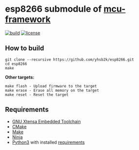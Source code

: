 # esp8266 submodule of [mcu-framework](https://github.com/yhsb2k/mcu-framework)

[![build](https://github.com/yhsb2k/esp8266/workflows/build/badge.svg)](https://github.com/yhsb2k/esp8266/actions?workflow=build)
[![license](https://img.shields.io/github/license/yhsb2k/esp8266?color=blue)](https://github.com/yhsb2k/esp8266/blob/master/LICENSE)

## How to build
```
git clone --recursive https://github.com/yhsb2k/esp8266.git
cd esp8266
make
```
**Other targets:**
```
make flash - Upload firmware to the target
make erase - Erase all memory on the target
make reset - Reset the target
```

## Requirements
* [GNU Xtensa Embedded Toolchain](https://docs.espressif.com/projects/esp8266-rtos-sdk/en/latest/get-started/index.html)
* [CMake](https://cmake.org/download)
* [Make](https://winlibs.com)
* [Ninja](https://ninja-build.org)
* [Python3](https://www.python.org/downloads) with installed [requirements](https://github.com/espressif/ESP8266_RTOS_SDK/blob/master/requirements.txt)
